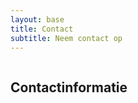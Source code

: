 ```yaml
---
layout: base
title: Contact
subtitle: Neem contact op
---
```

<section class="section content">
  <div class="container">
    <div class="columns">
      <div class="column is-half">
        <h2 class="title">Contactinformatie</h2>
      </div>
    </div>
  </div>
</section>